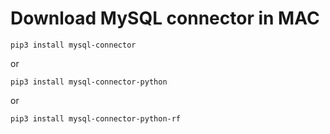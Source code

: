 # Download MySQL connector in MAC

```
pip3 install mysql-connector
```

or

```
pip3 install mysql-connector-python
```

or

```
pip3 install mysql-connector-python-rf
```
